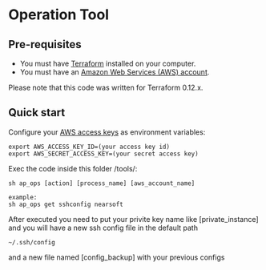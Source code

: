 # Operation Tool


## Pre-requisites

* You must have [Terraform](https://www.terraform.io/) installed on your computer. 
* You must have an [Amazon Web Services (AWS) account](http://aws.amazon.com/).

Please note that this code was written for Terraform 0.12.x.

## Quick start

Configure your [AWS access 
keys](http://docs.aws.amazon.com/general/latest/gr/aws-sec-cred-types.html#access-keys-and-secret-access-keys) as 
environment variables:

```
export AWS_ACCESS_KEY_ID=(your access key id)
export AWS_SECRET_ACCESS_KEY=(your secret access key)
```

Exec the code inside this folder /tools/:

```
sh ap_ops [action] [process_name] [aws_account_name]

example: 
sh ap_ops get sshconfig nearsoft
```

After executed you need to put your privite key name like [private_instance] and you will have a new ssh config file in the default path

```
~/.ssh/config
```

and a new file named [config_backup] with your previous configs

